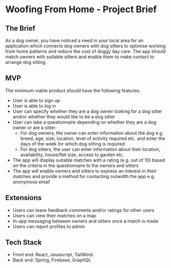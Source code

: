 # Woofing From Home - Project Brief

## The Brief
As a dog owner, you have noticed a need in your local area for an application which connects dog owners with dog sitters to optimise working from home patterns and reduce the cost of doggy day care. The app should match owners with suitable sitters and enable them to make contact to arrange dog sitting.

## MVP
The minimum viable product should have the following features:
- User is able to sign up
- User is able to log in
- User can specify whether they are a dog owner looking for a dog sitter and/or whether they would like to be a dog sitter
- User can take a questionnaire depending on whether they are a dog owner or are a sitter:
    - For dog owners, the owner can enter information about the dog e.g. breed, age, size, location, level of activity required etc. and enter the days of the week for which dog sitting is required
    - For dog sitters, the user can enter information about their location, availability, house/flat size, access to garden etc.
- The app will display suitable matches with a rating (e.g. out of 10) based on the criteria in the questionnaire to the owners and sitters
- The app will enable owners and sitters to express an interest in their matches and provide a method for contacting outwidth the app e.g. anonymous email

## Extensions
- Users can leave feedback comments and/or ratings for other users
- Users can view their matches on a map
- In-app messaging between owners and sitters once a match is made
- Users can report profiles to admin 

## Tech Stack
- Front end: React, Javascript, TailWind.
- Back end: Spring, Firebase, GraphQL
